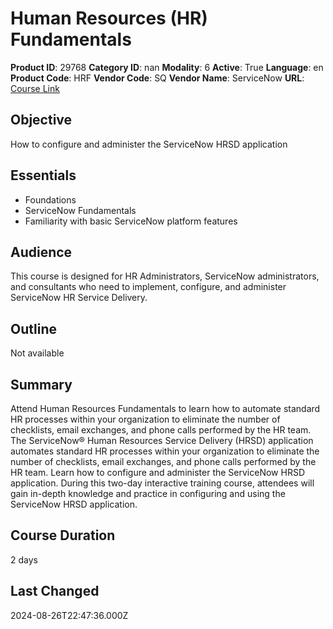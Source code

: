# Human Resources (HR) Fundamentals

**Product ID**: 29768
**Category ID**: nan
**Modality**: 6
**Active**: True
**Language**: en
**Product Code**: HRF
**Vendor Code**: SQ
**Vendor Name**: ServiceNow
**URL**: [Course Link](https://www.fastlaneus.com/course/servicenow-hrf)

## Objective
How to configure and administer the ServiceNow HRSD application

## Essentials
- Foundations
- ServiceNow Fundamentals
- Familiarity with basic ServiceNow platform features

## Audience
This course is designed for HR Administrators, ServiceNow administrators, and consultants who need to implement, configure, and administer ServiceNow HR Service Delivery.

## Outline
Not available

## Summary
Attend Human Resources Fundamentals to learn how to automate standard HR processes within your organization to eliminate the number of checklists, email exchanges, and phone calls performed by the HR team. The ServiceNow® Human Resources Service Delivery (HRSD) application automates standard HR processes within your organization to eliminate the number of checklists, email exchanges, and phone calls performed by the HR team. Learn how to configure and administer the ServiceNow HRSD application. During this two-day interactive training course, attendees will gain in-depth knowledge and practice in configuring and using the ServiceNow HRSD application.

## Course Duration
2 days

## Last Changed
2024-08-26T22:47:36.000Z
